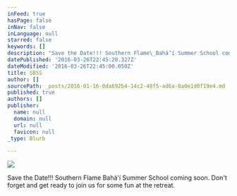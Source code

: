 ```yaml
---
inFeed: true
hasPage: false
inNav: false
inLanguage: null
starred: false
keywords: []
description: "Save the Date!!! Southern Flame\_Bahá’í Summer School coming soon. Don't\_forget and get ready to join us for some fun at the retreat."
datePublished: '2016-03-26T22:45:20.327Z'
dateModified: '2016-03-26T22:45:00.050Z'
title: SBSS
author: []
sourcePath: _posts/2016-01-16-0da692b4-14c2-48f5-ad6a-8a0e1d0f19e4.md
published: true
authors: []
publisher:
  name: null
  domain: null
  url: null
  favicon: null
_type: Blurb

---
```

![](https://the-grid-user-content.s3-us-west-2.amazonaws.com/a89a28ce-3ad3-41ca-83f1-72e79c9ccacf.jpg)

Save the Date!!! Southern Flame Bahá'í Summer School coming soon. Don't forget and get ready to join us for some fun at the retreat.